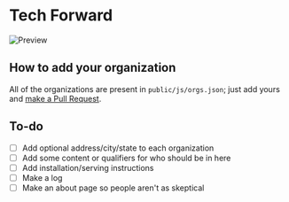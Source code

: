 # Tech Forward

![Preview](https://d3vv6lp55qjaqc.cloudfront.net/items/102d3L0q3a093r0l2a07/Screen%20Shot%202017-01-24%20at%203.20.23%20PM.png?X-CloudApp-Visitor-Id=416fa2486a6b18c73e7b8f49c2268778&v=e8da0db3)

## How to add your organization

All of the organizations are present in `public/js/orgs.json`; just add yours and [make a Pull Request](https://mattstauffer.co/blog/how-to-contribute-to-an-open-source-github-project-using-your-own-fork).

## To-do

* [ ] Add optional address/city/state to each organization
* [ ] Add some content or qualifiers for who should be in here
* [ ] Add installation/serving instructions
* [ ] Make a log
* [ ] Make an about page so people aren't as skeptical
